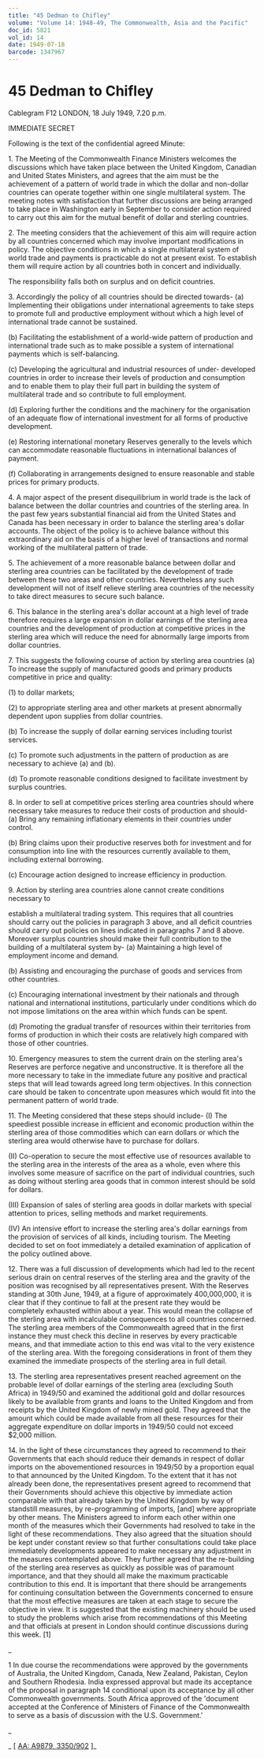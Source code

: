 ```yaml
---
title: "45 Dedman to Chifley"
volume: "Volume 14: 1948-49, The Commonwealth, Asia and the Pacific"
doc_id: 5821
vol_id: 14
date: 1949-07-18
barcode: 1347967
---
```


# 45 Dedman to Chifley

Cablegram F12 LONDON, 18 July 1949, 7.20 p.m.

IMMEDIATE SECRET

Following is the text of the confidential agreed Minute:

1\. The Meeting of the Commonwealth Finance Ministers welcomes the discussions which have taken place between the United Kingdom, Canadian and United States Ministers, and agrees that the aim must be the achievement of a pattern of world trade in which the dollar and non-dollar countries can operate together within one single multilateral system. The meeting notes with satisfaction that further discussions are being arranged to take place in Washington early in September to consider action required to carry out this aim for the mutual benefit of dollar and sterling countries.

2\. The meeting considers that the achievement of this aim will require action by all countries concerned which may involve important modifications in policy. The objective conditions in which a single multilateral system of world trade and payments is practicable do not at present exist. To establish them will require action by all countries both in concert and individually.

The responsibility falls both on surplus and on deficit countries.

3\. Accordingly the policy of all countries should be directed towards- (a) Implementing their obligations under international agreements to take steps to promote full and productive employment without which a high level of international trade cannot be sustained.

(b) Facilitating the establishment of a world-wide pattern of production and international trade such as to make possible a system of international payments which is self-balancing.

(c) Developing the agricultural and industrial resources of under- developed countries in order to increase their levels of production and consumption and to enable them to play their full part in building the system of multilateral trade and so contribute to full employment.

(d) Exploring further the conditions and the machinery for the organisation of an adequate flow of international investment for all forms of productive development.

(e) Restoring international monetary Reserves generally to the levels which can accommodate reasonable fluctuations in international balances of payment.

(f) Collaborating in arrangements designed to ensure reasonable and stable prices for primary products.

4\. A major aspect of the present disequilibrium in world trade is the lack of balance between the dollar countries and countries of the sterling area. In the past few years substantial financial aid from the United States and Canada has been necessary in order to balance the sterling area's dollar accounts. The object of the policy is to achieve balance without this extraordinary aid on the basis of a higher level of transactions and normal working of the multilateral pattern of trade.

5\. The achievement of a more reasonable balance between dollar and sterling area countries can be facilitated by the development of trade between these two areas and other countries. Nevertheless any such development will not of itself relieve sterling area countries of the necessity to take direct measures to secure such balance.

6\. This balance in the sterling area's dollar account at a high level of trade therefore requires a large expansion in dollar earnings of the sterling area countries and the development of production at competitive prices in the sterling area which will reduce the need for abnormally large imports from dollar countries.

7\. This suggests the following course of action by sterling area countries (a) To increase the supply of manufactured goods and primary products competitive in price and quality:

(1) to dollar markets;

(2) to appropriate sterling area and other markets at present abnormally dependent upon supplies from dollar countries.

(b) To increase the supply of dollar earning services including tourist services.

(c) To promote such adjustments in the pattern of production as are necessary to achieve (a) and (b).

(d) To promote reasonable conditions designed to facilitate investment by surplus countries.

8\. In order to sell at competitive prices sterling area countries should where necessary take measures to reduce their costs of production and should- (a) Bring any remaining inflationary elements in their countries under control.

(b) Bring claims upon their productive reserves both for investment and for consumption into line with the resources currently available to them, including external borrowing.

(c) Encourage action designed to increase efficiency in production.

9\. Action by sterling area countries alone cannot create conditions necessary to

establish a multilateral trading system. This requires that all countries should carry out the policies in paragraph 3 above, and all deficit countries should carry out policies on lines indicated in paragraphs 7 and 8 above. Moreover surplus countries should make their full contribution to the building of a multilateral system by- (a) Maintaining a high level of employment income and demand.

(b) Assisting and encouraging the purchase of goods and services from other countries.

(c) Encouraging international investment by their nationals and through national and international institutions, particularly under conditions which do not impose limitations on the area within which funds can be spent.

(d) Promoting the gradual transfer of resources within their territories from forms of production in which their costs are relatively high compared with those of other countries.

10\. Emergency measures to stem the current drain on the sterling area's Reserves are perforce negative and unconstructive. It is therefore all the more necessary to take in the immediate future any positive and practical steps that will lead towards agreed long term objectives. In this connection care should be taken to concentrate upon measures which would fit into the permanent pattern of world trade.

11\. The Meeting considered that these steps should include- (I) The speediest possible increase in efficient and economic production within the sterling area of those commodities which can earn dollars or which the sterling area would otherwise have to purchase for dollars.

(II) Co-operation to secure the most effective use of resources available to the sterling area in the interests of the area as a whole, even where this involves some measure of sacrifice on the part of individual countries, such as doing without sterling area goods that in common interest should be sold for dollars.

(III) Expansion of sales of sterling area goods in dollar markets with special attention to prices, selling methods and market requirements.

(IV) An intensive effort to increase the sterling area's dollar earnings from the provision of services of all kinds, including tourism. The Meeting decided to set on foot immediately a detailed examination of application of the policy outlined above.

12\. There was a full discussion of developments which had led to the recent serious drain on central reserves of the sterling area and the gravity of the position was recognised by all representatives present. With the Reserves standing at 30th June, 1949, at a figure of approximately 400,000,000, it is clear that if they continue to fall at the present rate they would be completely exhausted within about a year. This would mean the collapse of the sterling area with incalculable consequences to all countries concerned. The sterling area members of the Commonwealth agreed that in the first instance they must check this decline in reserves by every practicable means, and that immediate action to this end was vital to the very existence of the sterling area. With the foregoing considerations in front of them they examined the immediate prospects of the sterling area in full detail.

13\. The sterling area representatives present reached agreement on the probable level of dollar earnings of the sterling area (excluding South Africa) in 1949/50 and examined the additional gold and dollar resources likely to be available from grants and loans to the United Kingdom and from receipts by the United Kingdom of newly mined gold. They agreed that the amount which could be made available from all these resources for their aggregate expenditure on dollar imports in 1949/50 could not exceed $2,000 million.

14\. In the light of these circumstances they agreed to recommend to their Governments that each should reduce their demands in respect of dollar imports on the abovementioned resources in 1949/50 by a proportion equal to that announced by the United Kingdom. To the extent that it has not already been done, the representatives present agreed to recommend that their Governments should achieve this objective by immediate action comparable with that already taken by the United Kingdom by way of standstill measures, by re-programming of imports, [and] where appropriate by other means. The Ministers agreed to inform each other within one month of the measures which their Governments had resolved to take in the light of these recommendations. They also agreed that the situation should be kept under constant review so that further consultations could take place immediately developments appeared to make necessary any adjustment in the measures contemplated above. They further agreed that the re-building of the sterling area reserves as quickly as possible was of paramount importance, and that they should all make the maximum practicable contribution to this end. It is important that there should be arrangements for continuing consultation between the Governments concerned to ensure that the most effective measures are taken at each stage to secure the objective in view. It is suggested that the existing machinery should be used to study the problems which arise from recommendations of this Meeting and that officials at present in London should continue discussions during this week. [1]

_

1 In due course the recommendations were approved by the governments of Australia, the United Kingdom, Canada, New Zealand, Pakistan, Ceylon and Southern Rhodesia. India expressed approval but made its acceptance of the proposal in paragraph 14 conditional upon its acceptance by all other Commonwealth governments. South Africa approved of the 'document accepted at the Conference of Ministers of Finance of the Commonwealth to serve as a basis of discussion with the U.S. Government.'

_

_ [ [AA: A9879, 3350/902](http://www.naa.gov.au/cgi-bin/Search?O=I&Number=1347967) ]_
